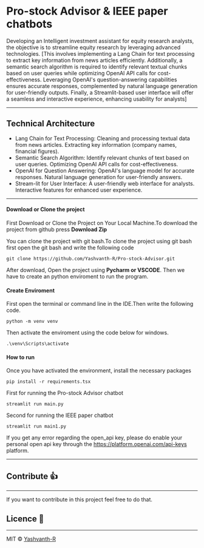 # Pro-stock Advisor & IEEE paper chatbots

Developing an Intelligent investment assistant for equity research analysts, the objective is to streamline equity research by leveraging advanced technologies. 
[This involves implementing a Lang Chain for text processing to extract key information from news articles efficiently. Additionally, a semantic search algorithm is required to identify relevant textual chunks based on user queries while optimizing OpenAI API calls for cost-effectiveness. Leveraging OpenAI's question-answering capabilities ensures accurate responses, complemented by natural language generation for user-friendly outputs. Finally, a Streamlit-based user interface will offer a seamless and interactive experience, enhancing usability for analysts]

------------------------------------------------------------

## Technical Architecture

* Lang Chain for Text Processing:
    Cleaning and processing textual data from news articles. Extracting key information (company names, financial figures).
* Semantic Search Algorithm:
    Identify relevant chunks of text based on user queries. Optimizing OpenAI API calls for cost-effectiveness.
* OpenAI for Question Answering:
    OpenAI's language model for accurate responses. Natural language generation for user-friendly answers.
* Stream-lit for User Interface:
    A user-friendly web interface for analysts. Interactive features for enhanced user experience.

------------------------------------------------------------

#### Download or Clone the project

First Download or Clone the Project on Your Local Machine.To download the project from github press **Download Zip**

You can clone the project with git bash.To clone the project using git bash first open the git bash and write the following code
```
git clone https://github.com/Yashvanth-R/Pro-stock-Advisor.git
```
After download, Open the project using **Pycharm or VSCODE**. Then we have to create an python enviroment to run the program.

#### Create Enviroment 
First open the terminal or command line in the IDE.Then write the following code.
```
python -m venv venv
```
Then activate the enviroment using the code below for windows.
```
.\venv\Scripts\activate
```

#### How to run

Once you have activated the environment, install the necessary packages
```
pip install -r requirements.tsx
```

First for running the Pro-stock Advisor chatbot
```
streamlit run main.py
```

Second for running the IEEE paper chatbot 
```
streamlit run main1.py
```

If you get any error regarding the open_api key, please do enable your personal open api key through the https://platform.openai.com/api-keys platform.

-----------------------------------------------------------

## Contribute :thumbsup:
--------------------------------------
If you want to contribute in this project feel free to do that.

## Licence :scroll:
---------------------------------
MIT © [Yashvanth-R](https://github.com/Yashvanth-R)